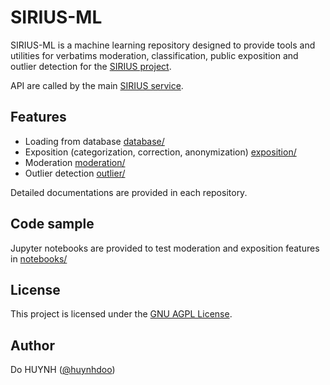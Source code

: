 # SIRIUS-ML

SIRIUS-ML is a machine learning repository designed to provide tools and utilities for verbatims moderation, classification, public exposition and outlier detection for the [SIRIUS project](https://beta.gouv.fr/startups/sirius.html).

API are called by the main [SIRIUS service](https://github.com/mission-apprentissage/sirius).

## Features

- Loading from database [database/](https://github.com/mission-apprentissage/sirius-ml/tree/main/database)
- Exposition (categorization, correction, anonymization) [exposition/](https://github.com/mission-apprentissage/sirius-ml/tree/main/exposition)
- Moderation [moderation/](https://github.com/mission-apprentissage/sirius-ml/tree/main/moderation)
- Outlier detection [outlier/](https://github.com/mission-apprentissage/sirius-ml/tree/main/outlier)

Detailed documentations are provided in each repository.

## Code sample

Jupyter notebooks are provided to test moderation and exposition features in [notebooks/](https://github.com/mission-apprentissage/sirius-ml/tree/main/notebooks)


## License

This project is licensed under the [GNU AGPL License](https://www.gnu.org/licenses/agpl-3.0.fr.html#license-text).

## Author

Do HUYNH ([@huynhdoo](https://github.com/huynhdoo))
